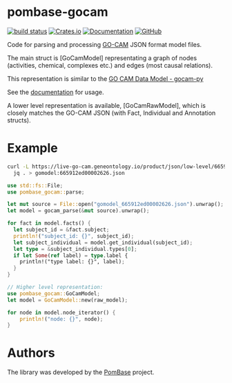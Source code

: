 # pombase-gocam

[![build status](https://github.com/pombase/pombase-gocam/actions/workflows/rust.yml/badge.svg?branch=main)](https://github.com/pombase/pombase-gocam/actions)
[![Crates.io](https://img.shields.io/crates/v/pombase-gocam.svg)](https://crates.io/crates/pombase-gocam)
[![Documentation](https://docs.rs/pombase-gocam/badge.svg)](https://docs.rs/pombase-gocam)
[![GitHub](https://img.shields.io/badge/GitHub-pombase--gocam-blue)](https://github.com/pombase/pombase-gocam)

Code for parsing and processing [GO-CAM](https://geneontology.org/docs/gocam-overview)
JSON format model files.

The main struct is [GoCamModel] representating a graph of nodes
(activities, chemical, complexes etc.) and edges (most causal
relations).

This representation is similar to the
[GO CAM Data Model - gocam-py](https://github.com/geneontology/gocam-py)

See the [documentation](https://docs.rs/pombase-gocam/latest/pombase_gocam/)
for usage.

A lower level representation is available, [GoCamRawModel], which is
closely matches the GO-CAM JSON (with Fact, Individual and Annotation
structs).

# Example

```bash
curl -L https://live-go-cam.geneontology.io/product/json/low-level/665912ed00002626.json |
  jq . > gomodel:665912ed00002626.json

```

```rust
use std::fs::File;
use pombase_gocam::parse;

let mut source = File::open("gomodel_665912ed00002626.json").unwrap();
let model = gocam_parse(&mut source).unwrap();

for fact in model.facts() {
  let subject_id = &fact.subject;
  println!("subject_id: {}", subject_id);
  let subject_individual = model.get_individual(subject_id);
  let type = &subject_individual.types[0];
  if let Some(ref label) = type.label {
    println!("type label: {}", label);
  }
}

// Higher level representation:
use pombase_gocam::GoCamModel;
let model = GoCamModel::new(raw_model);

for node in model.node_iterator() {
    println!("node: {}", node);
}
```

# Authors

The library was developed by the [PomBase](https://www.pombase.org/) project.
